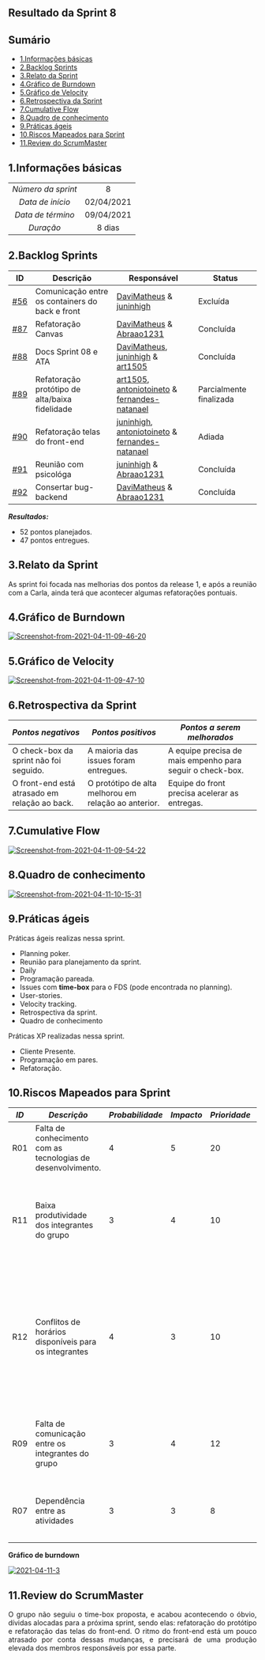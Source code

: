 ## Resultado da Sprint 8

## Sumário


- [1.Informações básicas](#1informações-básicas)
- [2.Backlog Sprints](#2backlog-sprints)
- [3.Relato da Sprint](#3relato-da-sprint)
- [4.Gráfico de Burndown](#4gráfico-de-burndown)
- [5.Gráfico de Velocity](#5gráfico-de-velocity)
- [6.Retrospectiva da Sprint](#6retrospectiva-da-sprint)
- [7.Cumulative Flow](#7cumulative-flow)
- [8.Quadro de conhecimento](#8quadro-de-conhecimento)
- [9.Práticas ágeis](#9práticas-ágeis)
- [10.Riscos Mapeados para Sprint](#10riscos-mapeados-para-sprint)
- [11.Review do ScrumMaster](#11review-do-scrummaster)


## 1.Informações básicas

| | |
|:--:|:--:|
|*Número da sprint*|8|
|*Data de início*|02/04/2021|
|*Data de término*|09/04/2021| 
|*Duração*|8 dias|

## 2.Backlog Sprints

|ID | Descrição | Responsável| Status |
|---|--------------------|--------------|------------- |
|[#56](https://github.com/fga-eps-mds/2020.2-CheeryUP/issues/56) | Comunicação entre os containers do back e front | [DaviMatheus](https://github.com/DaviMatheus)  & [juninhigh](https://github.com/juninhigh) | Excluída | 
|[#87](https://github.com/fga-eps-mds/2020.2-CheeryUP/issues/87) | Refatoração Canvas | [DaviMatheus](https://github.com/DaviMatheus) & [Abraao1231](https://github.com/Abraao1231) | Concluída | 
|[#88](https://github.com/fga-eps-mds/2020.2-CheeryUP/issues/88) | Docs Sprint 08 e ATA  | [DaviMatheus](https://github.com/DaviMatheus), [juninhigh](https://github.com/juninhigh) & [art1505](https://github.com/art1505) | Concluída | 
|[#89](https://github.com/fga-eps-mds/2020.2-CheeryUP/issues/89) | Refatoração protótipo de alta/baixa fidelidade |  [art1505](https://github.com/art1505), [antoniotoineto](https://github.com/antoniotoineto) & [fernandes-natanael](https://github.com/fernandes-natanael) | Parcialmente finalizada | 
|[#90](https://github.com/fga-eps-mds/2020.2-CheeryUP/issues/90) | Refatoração telas do front-end | [juninhigh](https://github.com/juninhigh), [antoniotoineto](https://github.com/antoniotoineto) & [fernandes-natanael](https://github.com/fernandes-natanael)| Adiada |
|[#91](https://github.com/fga-eps-mds/2020.2-CheeryUP/issues/91) |Reunião com psicológa | [juninhigh](https://github.com/juninhigh) & [Abraao1231](https://github.com/Abraao1231) | Concluída |
|[#92](https://github.com/fga-eps-mds/2020.2-CheeryUP/issues/92) |Consertar bug-backend | [DaviMatheus](https://github.com/DaviMatheus) & [Abraao1231](https://github.com/Abraao1231) | Concluída |

***Resultados:***
* 52 pontos planejados.
* 47 pontos entregues.


## 3.Relato da Sprint 
    
<div style="text-align: justify"> 
    As sprint foi focada nas melhorias dos pontos da release 1, e após a reunião com a Carla, ainda terá que acontecer algumas refatorações pontuais.
</div>

## 4.Gráfico de Burndown
<div style="text-align: justify">
    <a href="https://ibb.co/0GQdvcY"><img src="https://i.ibb.co/LZv2H89/Screenshot-from-2021-04-11-09-46-20.png" alt="Screenshot-from-2021-04-11-09-46-20" border="0"></a>
</div>  

## 5.Gráfico de Velocity
<div style="text-align: justify"> 
    <a href="https://ibb.co/yfwVmZ8"><img src="https://i.ibb.co/HFWXLbr/Screenshot-from-2021-04-11-09-47-11.png" alt="Screenshot-from-2021-04-11-09-47-10" border="0"></a>
</div>

## 6.Retrospectiva da Sprint
|***Pontos negativos*** | ***Pontos positivos*** | ***Pontos a serem melhorados***| 
|--------------|----------------|--------------|
| O check-box da sprint não foi seguido. | A maioria das issues foram entregues. | A equipe precisa de mais empenho para seguir o check-box. |
| O front-end está atrasado em relação ao back. | O protótipo de alta melhorou em relação ao anterior. | Equipe do front precisa acelerar as entregas. |


## 7.Cumulative Flow

<div style="text-align: justify">
<a href="https://ibb.co/rv7GJ3v"><img src="https://i.ibb.co/nRgsSBR/Screenshot-from-2021-04-11-09-54-22.png" alt="Screenshot-from-2021-04-11-09-54-22" border="0"></a>
</div>

## 8.Quadro de conhecimento
<div style="text-align: justify">
<a href="https://ibb.co/gt4X8Gc"><img src="https://i.ibb.co/8PYRwJQ/Screenshot-from-2021-04-11-10-15-31.png" alt="Screenshot-from-2021-04-11-10-15-31" border="0"></a>
</div>

## 9.Práticas ágeis
  Práticas ágeis realizas nessa sprint.  
  
  - Planning poker.  
  - Reunião para planejamento da sprint.
  - Daily
  - Programação pareada.
  - Issues com **time-box** para o FDS (pode encontrada no planning).
  - User-stories.
  - Velocity tracking.
  - Retrospectiva da sprint.
  - Quadro de conhecimento

  Práticas XP realizadas nessa sprint.

  - Cliente Presente.
  - Programação em pares.
  - Refatoração.

## 10.Riscos Mapeados para Sprint 
|***ID*** | ***Descrição*** |***Probabilidade***| ***Impacto***|***Prioridade***| ***Ação Preventiva***| 
|--------------|----------------|--------------|-----------|------------|---------------|
| R01 | Falta de conhecimento com as tecnologias de desenvolvimento. |4 |5 |20 | Mentoria dos monitores da matéria. |
|R11 |Baixa produtividade dos integrantes do grupo | 3 | 4 | 10 | Motivação da equipe através de dailys, e realizar pareamentos com integrantes que possuem mais conhecimento.|
|R12 |Conflitos de horários disponíveis para os integrantes |4 | 3 | 10 | Os pontos das sprints deve ser divido visando a carga horária compatível com o que os integrantes terão na semana, sendo maleável a mudanças(desde que o membro notifique o grupo no planejamento da sprint).| 
|R09 | Falta de comunicação entre os integrantes do grupo | 3 | 4 | 12 | Sempre deixar principais pontos das sprints em ambientes que os integrantes acessam constantemente.|
|R07 |Dependência entre as atividades | 3 | 3| 8| Planejar issues de forma que issues não ocorra o excesso de dependências entre as issues. |

**Gráfico de burndown**
<div style="text-align: justify">
<a href="https://ibb.co/PmCjGsc"><img src="https://i.ibb.co/bWdm5js/2021-04-11-3.png" alt="2021-04-11-3" border="0"></a>
</div>

## 11.Review do ScrumMaster
<div style="text-align: justify">
    O grupo não seguiu o time-box proposta, e acabou acontecendo o óbvio, dívidas alocadas para a próxima sprint, sendo elas: refatoração do protótipo e refatoração das telas do front-end. O ritmo do front-end está um pouco atrasado por conta dessas mudanças, e precisará de uma produção elevada dos membros responsáveis por essa parte. 
</div>

